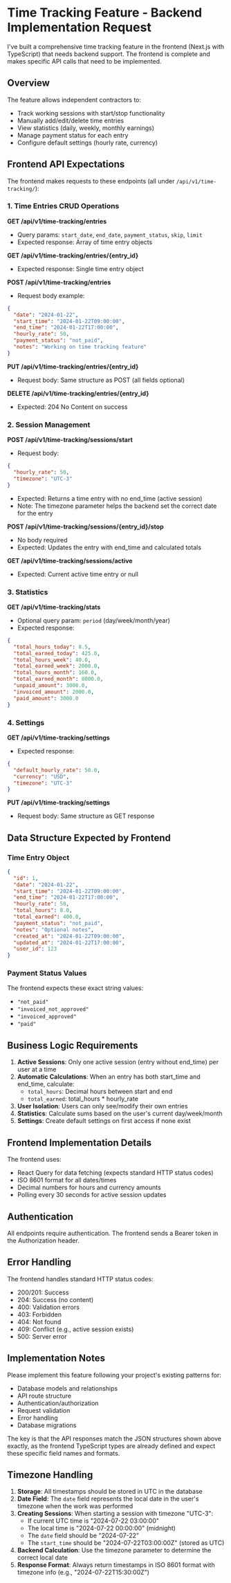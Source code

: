 # Time Tracking Feature - Backend Implementation Request

I've built a comprehensive time tracking feature in the frontend (Next.js with TypeScript) that needs backend support. The frontend is complete and makes specific API calls that need to be implemented.

## Overview

The feature allows independent contractors to:
- Track working sessions with start/stop functionality
- Manually add/edit/delete time entries
- View statistics (daily, weekly, monthly earnings)
- Manage payment status for each entry
- Configure default settings (hourly rate, currency)

## Frontend API Expectations

The frontend makes requests to these endpoints (all under `/api/v1/time-tracking/`):

### 1. Time Entries CRUD Operations

**GET /api/v1/time-tracking/entries**
- Query params: `start_date`, `end_date`, `payment_status`, `skip`, `limit`
- Expected response: Array of time entry objects

**GET /api/v1/time-tracking/entries/{entry_id}**
- Expected response: Single time entry object

**POST /api/v1/time-tracking/entries**
- Request body example:
```json
{
  "date": "2024-01-22",
  "start_time": "2024-01-22T09:00:00",
  "end_time": "2024-01-22T17:00:00",
  "hourly_rate": 50,
  "payment_status": "not_paid",
  "notes": "Working on time tracking feature"
}
```

**PUT /api/v1/time-tracking/entries/{entry_id}**
- Request body: Same structure as POST (all fields optional)

**DELETE /api/v1/time-tracking/entries/{entry_id}**
- Expected: 204 No Content on success

### 2. Session Management

**POST /api/v1/time-tracking/sessions/start**
- Request body:
```json
{
  "hourly_rate": 50,
  "timezone": "UTC-3"
}
```
- Expected: Returns a time entry with no end_time (active session)
- Note: The timezone parameter helps the backend set the correct date for the entry

**POST /api/v1/time-tracking/sessions/{entry_id}/stop**
- No body required
- Expected: Updates the entry with end_time and calculated totals

**GET /api/v1/time-tracking/sessions/active**
- Expected: Current active time entry or null

### 3. Statistics

**GET /api/v1/time-tracking/stats**
- Optional query param: `period` (day/week/month/year)
- Expected response:
```json
{
  "total_hours_today": 8.5,
  "total_earned_today": 425.0,
  "total_hours_week": 40.0,
  "total_earned_week": 2000.0,
  "total_hours_month": 160.0,
  "total_earned_month": 8000.0,
  "unpaid_amount": 3000.0,
  "invoiced_amount": 2000.0,
  "paid_amount": 3000.0
}
```

### 4. Settings

**GET /api/v1/time-tracking/settings**
- Expected response:
```json
{
  "default_hourly_rate": 50.0,
  "currency": "USD",
  "timezone": "UTC-3"
}
```

**PUT /api/v1/time-tracking/settings**
- Request body: Same structure as GET response

## Data Structure Expected by Frontend

### Time Entry Object
```json
{
  "id": 1,
  "date": "2024-01-22",
  "start_time": "2024-01-22T09:00:00",
  "end_time": "2024-01-22T17:00:00",
  "hourly_rate": 50,
  "total_hours": 8.0,
  "total_earned": 400.0,
  "payment_status": "not_paid",
  "notes": "Optional notes",
  "created_at": "2024-01-22T09:00:00",
  "updated_at": "2024-01-22T17:00:00",
  "user_id": 123
}
```

### Payment Status Values
The frontend expects these exact string values:
- `"not_paid"`
- `"invoiced_not_approved"`
- `"invoiced_approved"`
- `"paid"`

## Business Logic Requirements

1. **Active Sessions**: Only one active session (entry without end_time) per user at a time
2. **Automatic Calculations**: When an entry has both start_time and end_time, calculate:
   - `total_hours`: Decimal hours between start and end
   - `total_earned`: total_hours * hourly_rate
3. **User Isolation**: Users can only see/modify their own entries
4. **Statistics**: Calculate sums based on the user's current day/week/month
5. **Settings**: Create default settings on first access if none exist

## Frontend Implementation Details

The frontend uses:
- React Query for data fetching (expects standard HTTP status codes)
- ISO 8601 format for all dates/times
- Decimal numbers for hours and currency amounts
- Polling every 30 seconds for active session updates

## Authentication

All endpoints require authentication. The frontend sends a Bearer token in the Authorization header.

## Error Handling

The frontend handles standard HTTP status codes:
- 200/201: Success
- 204: Success (no content)
- 400: Validation errors
- 403: Forbidden
- 404: Not found
- 409: Conflict (e.g., active session exists)
- 500: Server error

## Implementation Notes

Please implement this feature following your project's existing patterns for:
- Database models and relationships
- API route structure
- Authentication/authorization
- Request validation
- Error handling
- Database migrations

The key is that the API responses match the JSON structures shown above exactly, as the frontend TypeScript types are already defined and expect these specific field names and formats.

## Timezone Handling

1. **Storage**: All timestamps should be stored in UTC in the database
2. **Date Field**: The `date` field represents the local date in the user's timezone when the work was performed
3. **Creating Sessions**: When starting a session with timezone "UTC-3":
   - If current UTC time is "2024-07-22 03:00:00" 
   - The local time is "2024-07-22 00:00:00" (midnight)
   - The `date` field should be "2024-07-22"
   - The `start_time` should be "2024-07-22T03:00:00Z" (stored as UTC)
4. **Backend Calculation**: Use the timezone parameter to determine the correct local date
5. **Response Format**: Always return timestamps in ISO 8601 format with timezone info (e.g., "2024-07-22T15:30:00Z") 